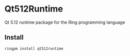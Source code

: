 # Qt512Runtime

Qt 5.12 runtime package for the Ring programming language

## Install

	ringpm install qt512runtime
